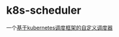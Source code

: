 # k8s-scheduler

一个[基于kubernetes调度框架的自定义调度器](https://blog.wubw.fun/2021/12/build-kubernetes-scheduler-framework-plugin.html)

